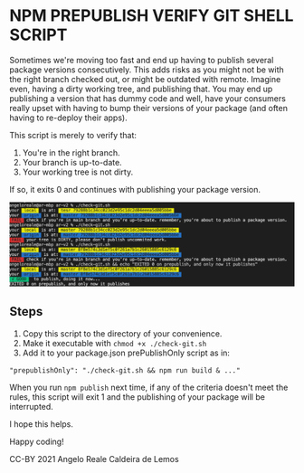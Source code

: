 # NPM PREPUBLISH VERIFY GIT SHELL SCRIPT

Sometimes we're moving too fast and end up having to publish several package versions consecutively. This adds risks as you might not be with the right branch checked out, or might be outdated with remote. Imagine even, having a dirty working tree, and publishing that. You may end up publishing a version that has dummy code and well, have your consumers really upset with having to bump their versions of your package (and often having to re-deploy their apps).

This script is merely to verify that:
1. You're in the right branch.
2. Your branch is up-to-date.
3. Your working tree is not dirty.

If so, it exits 0 and continues with publishing your package version.

![Example screeshot](https://github.com/angeloreale/npm-prepublish-verify-git/blob/master/screenshot.png?raw=true)
## Steps

1. Copy this script to the directory of your convenience.
2. Make it executable with `chmod +x ./check-git.sh`
3. Add it to your package.json prePublishOnly script as in:
```
"prepublishOnly": "./check-git.sh && npm run build & ..."
````

When you run `npm publish` next time, if any of the criteria doesn't meet the rules, this script will exit 1 and the publishing of your package will be interrupted.

I hope this helps.

Happy coding!

CC-BY 2021 Angelo Reale Caldeira de Lemos

